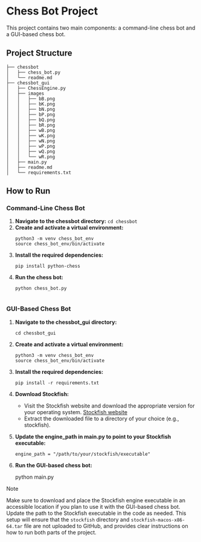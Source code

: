 # Chess Bot Project

This project contains two main components: a command-line chess bot and a GUI-based chess bot.

## Project Structure
```
├── chessbot
│   ├── chess_bot.py
│   └── readme.md
├── chessbot_gui
│   ├── ChessEngine.py
│   ├── images
│   │   ├── bB.png
│   │   ├── bK.png
│   │   ├── bN.png
│   │   ├── bP.png
│   │   ├── bQ.png
│   │   ├── bR.png
│   │   ├── wB.png
│   │   ├── wK.png
│   │   ├── wN.png
│   │   ├── wP.png
│   │   ├── wQ.png
│   │   └── wR.png
│   ├── main.py
│   ├── readme.md
│   └── requirements.txt
```
## How to Run
### Command-Line Chess Bot
1. **Navigate to the chessbot directory:**
   ```cd chessbot```
2. **Create and activate a virtual environment:**
   ```
   python3 -m venv chess_bot_env
   source chess_bot_env/bin/activate

3. **Install the required dependencies:**
   ```
   pip install python-chess
4. **Run the chess bot:**
   ```
   python chess_bot.py

   
### GUI-Based Chess Bot
1. **Navigate to the chessbot_gui directory:**
   ```
   cd chessbot_gui

2. **Create and activate a virtual environment:**
   ```
   python3 -m venv chess_bot_env
   source chess_bot_env/bin/activate
   
3. **Install the required dependencies:**
   ```
   pip install -r requirements.txt

4. **Download Stockfish:**
   - Visit the Stockfish website and download the appropriate version for your operating system. [Stockfish website](https://stockfishchess.org/download/)
   - Extract the downloaded file to a directory of your choice (e.g., stockfish).
   
5. **Update the engine_path in main.py to point to your Stockfish executable:**
     ```
     engine_path = "/path/to/your/stockfish/executable"

6. **Run the GUI-based chess bot:**
   
   python main.py

   
> [!NOTE]
> Make sure to download and place the Stockfish engine executable in an accessible location if you plan to use it with the GUI-based chess bot.
> Update the path to the Stockfish executable in the code as needed.
> This setup will ensure that the `stockfish` directory and `stockfish-macos-x86-64.tar` file are not uploaded to GitHub, and provides clear instructions on how to run both parts of the project.

